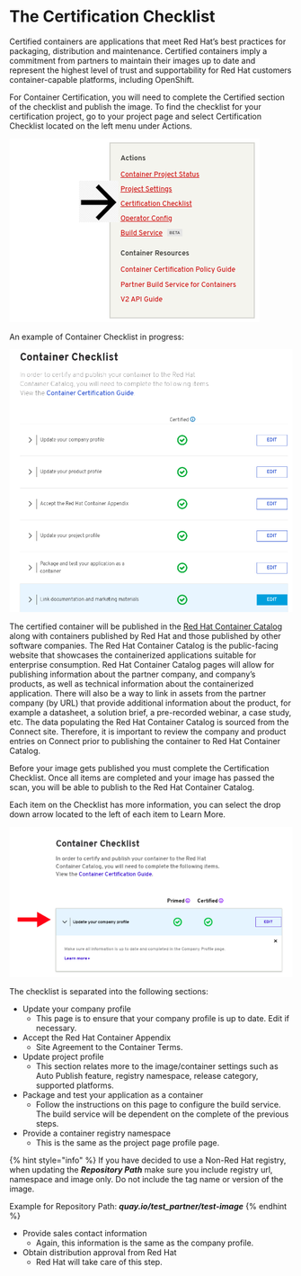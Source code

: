 # The Certification Checklist

Certified containers are applications that meet Red Hat’s best practices for packaging, distribution and maintenance. Certified containers imply a commitment from partners to maintain their images up to date and represent the highest level of trust and supportability for Red Hat customers container-capable platforms, including OpenShift.

For Container Certification, you will need to complete the Certified section of the checklist and publish the image. To find the checklist for your certification project, go to your project page and select Certification Checklist located on the left menu under Actions.

![](../.gitbook/assets/op2.png)

An example of Container Checklist in progress:

![](../.gitbook/assets/chekclist1.png)

The certified container will be published in the [Red Hat Container Catalog](https://access.redhat.com/containers/) along with containers published by Red Hat and those published by other software companies. The Red Hat Container Catalog is the public-facing website that showcases the containerized applications suitable for enterprise consumption. Red Hat Container Catalog pages will allow for publishing information about the partner company, and company’s products, as well as technical information about the containerized application. There will also be a way to link in assets from the partner company \(by URL\) that provide additional information about the product, for example a datasheet, a solution brief, a pre-recorded webinar, a case study, etc. The data populating the Red Hat Container Catalog is sourced from the Connect site. Therefore, it is important to review the company and product entries on Connect prior to publishing the container to Red Hat Container Catalog.

Before your image gets published you must complete the Certification Checklist. Once all items are completed and your image has passed the scan, you will be able to publish to the Red Hat Container Catalog.

Each item on the Checklist has more information, you can select the drop down arrow located to the left of each item to Learn More.

![](../.gitbook/assets/image%20%283%29.png)

The checklist is separated into the following sections:

* Update your company profile
  * This page is to ensure that your company profile is up to date. Edit if necessary.
* Accept the Red Hat Container Appendix
  * Site Agreement to the Container Terms.
* Update project profile
  * This section relates more to the image/container settings such as Auto Publish feature, registry namespace, release category, supported platforms.
* Package and test your application as a container
  * Follow the instructions on this page to configure the build service. The build service will be dependent on the complete of the previous steps.
* Provide a container registry namespace
  * This is the same as the project page profile page.

{% hint style="info" %}
If you have decided to use a Non-Red Hat registry, when updating the _**Repository Path**_ make sure you include registry url, namespace and image only. Do not include the tag name or version of the image.    
  
Example for Repository Path: _**quay.io/test\_partner/test-image**_
{% endhint %}

* Provide sales contact information
  * Again, this information is the same as the company profile.
* Obtain distribution approval from Red Hat
  * Red Hat will take care of this step.

